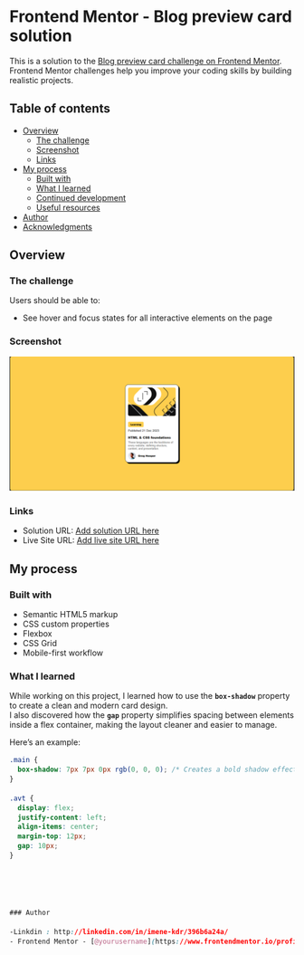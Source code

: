 # Frontend Mentor - Blog preview card solution

This is a solution to the [Blog preview card challenge on Frontend Mentor](https://www.frontendmentor.io/challenges/blog-preview-card-ckPaj01IcS). Frontend Mentor challenges help you improve your coding skills by building realistic projects. 

## Table of contents

- [Overview](#overview)
  - [The challenge](#the-challenge)
  - [Screenshot](#screenshot)
  - [Links](#links)
- [My process](#my-process)
  - [Built with](#built-with)
  - [What I learned](#what-i-learned)
  - [Continued development](#continued-development)
  - [Useful resources](#useful-resources)
- [Author](#author)
- [Acknowledgments](#acknowledgments)



## Overview

### The challenge

Users should be able to:

- See hover and focus states for all interactive elements on the page

### Screenshot

![](/assets/images/screenshot.png)


### Links

- Solution URL: [Add solution URL here](https://github.com/its-imene/blog-preview-card.git)
- Live Site URL: [Add live site URL here](https://its-imene.github.io/blog-preview-card)

## My process

### Built with

- Semantic HTML5 markup
- CSS custom properties
- Flexbox
- CSS Grid
- Mobile-first workflow  




### What I learned

While working on this project, I learned how to use the **`box-shadow`** property to create a clean and modern card design.  
I also discovered how the **`gap`** property simplifies spacing between elements inside a flex container, making the layout cleaner and easier to manage.

Here’s an example:

```css
.main {
  box-shadow: 7px 7px 0px rgb(0, 0, 0); /* Creates a bold shadow effect */
}

.avt {
  display: flex;
  justify-content: left;
  align-items: center;
  margin-top: 12px;
  gap: 10px; 
}





### Author

-Linkdin : http://linkedin.com/in/imene-kdr/396b6a24a/
- Frontend Mentor - [@yourusername](https://www.frontendmentor.io/profile/its-imene)

